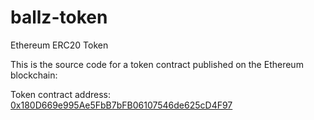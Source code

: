 # ballz-token
Ethereum ERC20 Token

This is the source code for a token contract published on the Ethereum blockchain: 

Token contract address: [0x180D669e995Ae5FbB7bFB06107546de625cD4F97](https://etherscan.io/address/0x180d669e995ae5fbb7bfb06107546de625cd4f97)
